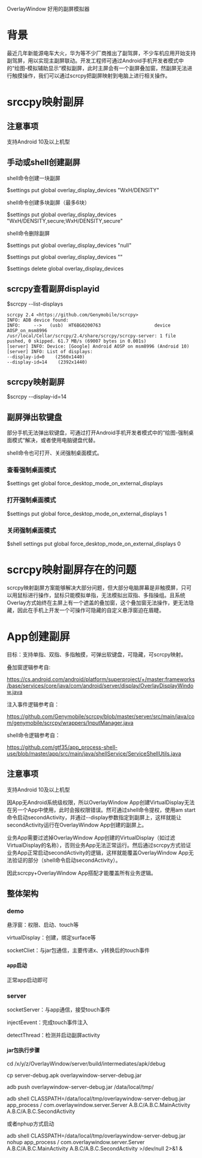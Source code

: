 OverlayWindow 好用的副屏模拟器

# 背景

最近几年新能源电车大火，华为等不少厂商推出了副驾屏，不少车机应用开始支持副驾屏，用以实现主副屏联动。开发工程师可通过Android手机开发者模式中的“绘图-模拟辅助显示“模拟副屏，此时主屏会有一个副屏叠加窗，然副屏无法进行触摸操作，我们可以通过scrcpy把副屏映射到电脑上进行相关操作。

# srccpy映射副屏

## 注意事项

支持Android 10及以上机型

## 手动或shell创建副屏

shell命令创建一块副屏

$settings put global overlay_display_devices "WxH/DENSITY"

shell命令创建多块副屏（最多6块）

$settings put global overlay_display_devices "WxH/DENSITY,secure;WxH/DENSITY,secure"

shell命令删除副屏

$settings put global overlay_display_devices "null"

$settings put global overlay_display_devices ""

$settings delete global overlay_display_devices

## scrcpy查看副屏displayid

$scrcpy --list-displays

```shell
scrcpy 2.4 <https://github.com/Genymobile/scrcpy>
INFO: ADB device found:
INFO:     -->   (usb)  HT6BG0200763                    device  AOSP_on_msm8996
/usr/local/Cellar/scrcpy/2.4/share/scrcpy/scrcpy-server: 1 file pushed, 0 skipped. 61.7 MB/s (69007 bytes in 0.001s)
[server] INFO: Device: [Google] Android AOSP on msm8996 (Android 10)
[server] INFO: List of displays:
--display-id=0    (2560x1440)
--display-id=14    (2392x1440)
```

## scrcpy映射副屏

$scrcpy --display-id=14

## 副屏弹出软键盘

部分手机无法弹出软键盘，可通过打开Android手机开发者模式中的“绘图-强制桌面模式“解决，或者使用电脑键盘代替。

shell命令也可打开、关闭强制桌面模式。

### 查看强制桌面模式

$settings get global force_desktop_mode_on_external_displays

### 打开强制桌面模式

$settings put global force_desktop_mode_on_external_displays 1

### 关闭强制桌面模式

$shell settings put global force_desktop_mode_on_external_displays 0

# scrcpy映射副屏存在的问题

scrcpy映射副屏方案能够解决大部分问题，但大部分电脑屏幕是非触摸屏，只可以用鼠标进行操作，鼠标只能模拟单指，无法模拟出双指、多指操组。且系统Overlay方式始终在主屏上有一个遮盖的叠加窗，这个叠加窗无法操作，更无法隐藏，因此在手机上开发一个可操作可隐藏的自定义悬浮窗迫在眉睫。

# App创建副屏

目标：支持单指、双指、多指触摸，可弹出软键盘，可隐藏，可scrcpy映射。

叠加窗逻辑参考自:

https://cs.android.com/android/platform/superproject/+/master:frameworks/base/services/core/java/com/android/server/display/OverlayDisplayWindow.java

注入事件逻辑参考自：

https://github.com/Genymobile/scrcpy/blob/master/server/src/main/java/com/genymobile/scrcpy/wrappers/InputManager.java

shell命令逻辑参考自：

https://github.com/gtf35/app_process-shell-use/blob/master/app/src/main/java/shellService/ServiceShellUtils.java

## 注意事项

支持Android 10及以上机型

因App无Android系统级权限，所以OverlayWindow App创建VirtualDisplay无法在另一个App中使用，此时会报权限错误。然可通过shell命令提权，使用am start命令启动secondActivity，并通过--display参数指定到副屏上，这样就能让secondActivity运行在OverlayWindow App创建的副屏上。 

业务App需要过滤掉OverlayWindow App创建的VirtualDisplay（如过滤VirtualDisplay的名称），否则业务App无法正常运行。然后通过scrcpy方式验证业务App正常启动secondActivity的逻辑，这样就能覆盖OverlayWindow App无法验证的部分（shell命令启动secondActivity）。

因此scrcpy+OverlayWindow App搭配才能覆盖所有业务逻辑。

## 整体架构

### demo

悬浮窗：权限、启动、touch等

virtualDisplay：创建，绑定surface等

socketCliet：与jar包通信，主要传递x、y转换后的touch事件

#### app启动

正常app启动即可

### server

socketServer：与app通信，接受touch事件

injectEevent：完成touch事件注入

detectThread：检测并启动副屏activity

#### jar包执行步骤

cd /x/y/z/OverlayWindow/server/build/intermediates/apk/debug

cp server-debug.apk overlaywindow-server-debug.jar

adb push overlaywindow-server-debug.jar /data/local/tmp/

adb shell CLASSPATH=/data/local/tmp/overlaywindow-server-debug.jar app_process / com.overlaywindow.server.Server A.B.C/A.B.C.MainActivity A.B.C/A.B.C.SecondActivity

或者nphup方式启动

adb shell CLASSPATH=/data/local/tmp/overlaywindow-server-debug.jar nohup app_process / com.overlaywindow.server.Server A.B.C/A.B.C.MainActivity A.B.C/A.B.C.SecondActivity >/dev/null 2>&1 &